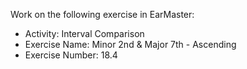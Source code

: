 Work on the following exercise in EarMaster:
- Activity: Interval Comparison
- Exercise Name: Minor 2nd & Major 7th - Ascending
- Exercise Number: 18.4
